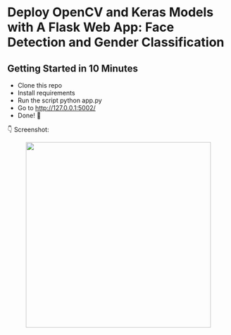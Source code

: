 # Deploy OpenCV and Keras Models with A Flask Web App: Face Detection and Gender Classification

## Getting Started in 10 Minutes

- Clone this repo
- Install requirements
- Run the script
  python app.py
- Go to http://127.0.0.1:5002/
- Done! :tada:

:point_down: Screenshot:

<p align="center">
  <img src="https://user-images.githubusercontent.com/5097752/71063354-8caa1d00-213a-11ea-86eb-879238887c1f.png" height="420px" alt="">
</p>
